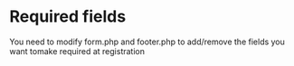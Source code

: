 Required fields
===============

You need to modify form.php and footer.php to add/remove the fields you want tomake required at registration